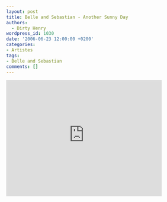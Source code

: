 ```yaml
---
layout: post
title: Belle and Sebastian - Another Sunny Day
authors:
  - Dirty Henry
wordpress_id: 1030
date: '2006-06-23 12:00:00 +0200'
categories:
- Artistes
tags:
- Belle and Sebastian
comments: []
---
```

<iframe width="420" height="315" src="http://www.youtube.com/embed/8CPLNyopyOg" frameborder="0" allowfullscreen></iframe>
